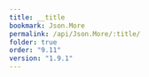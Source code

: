```yaml
---
title: __title
bookmark: Json.More
permalink: /api/Json.More/:title/
folder: true
order: "9.11"
version: "1.9.1"
---
```

